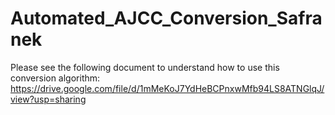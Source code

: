 # Automated_AJCC_Conversion_Safranek
Please see the following document to understand how to use this conversion algorithm: https://drive.google.com/file/d/1mMeKoJ7YdHeBCPnxwMfb94LS8ATNGlqJ/view?usp=sharing
